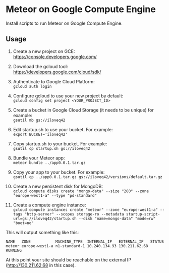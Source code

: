 # Meteor on Google Compute Engine
Install scripts to run Meteor on Google Compute Engine.


## Usage
1. Create a new project on GCE:  
   https://console.developers.google.com/

2. Download the gcloud tool:  
   https://developers.google.com/cloud/sdk/

3. Authenticate to Google Cloud Platform:  
   `gcloud auth login`

4. Configure gcloud to use your new project by default:  
   `gcloud config set project <YOUR_PROJECT_ID>`

5. Create a bucket in Google Cloud Storage (it needs to be unique) for example:  
   `gsutil mb gs://iloveq42`

6. Edit startup.sh to use your bucket. For example:  
   `export BUCKET='iloveq42'`

7. Copy startup.sh to your bucket. For example:  
   `gsutil cp startup.sh gs://iloveq42`

8. Bundle your Meteor app:  
   `meteor bundle ../app0.0.1.tar.gz`

9. Copy your app to your bucket. For example:  
   `gsutil cp ../app0.0.1.tar.gz gs://iloveq42/versions/default.tar.gz`

10. Create a new persistent disk for MongoDB:  
    `gcloud compute disks create "mongo-data" --size "200" --zone "europe-west1-a" --type "pd-standard"`

11. Create a compute engine instance:  
    `gcloud compute instances create "meteor" --zone "europe-west1-a" --tags "http-server" --scopes storage-ro --metadata startup-script-url=gs://iloveq42/startup.sh --disk "name=mongo-data" "mode=rw" "boot=no"`

This will output something like this:

    NAME   ZONE           MACHINE_TYPE  INTERNAL_IP   EXTERNAL_IP   STATUS
    meteor europe-west1-a n1-standard-1 10.240.134.93 130.211.62.68 RUNNING

At this point your site should be reachable on the external IP (http://130.211.62.68 in this case).
